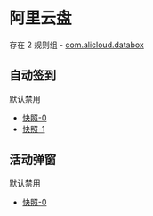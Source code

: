 # 阿里云盘

存在 2 规则组 - [com.alicloud.databox](/src/apps/com.alicloud.databox.ts)

## 自动签到

默认禁用

- [快照-0](https://i.gkd.li/import/12929318)
- [快照-1](https://i.gkd.li/import/13038304)

## 活动弹窗

默认禁用

- [快照-0](https://i.gkd.li/import/13228610)
